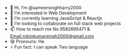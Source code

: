 - 👋 Hi, I’m @sameersinghharry2000
- 👀 I’m interested in Web Development
- 🌱 I’m currently learning JavaScript & Reactjs
- 💞️ I’m looking to collaborate on full stack web projects
- 📫 How to reach me No.9582695471 & Email.robinkumarsingh2000@gmail.com
- 😄 Pronouns: He
- ⚡ Fun fact:  I can speak Two language

<!---
sameersinghharry2000/sameersinghharry2000 is a ✨ special ✨ repository because its `README.md` (this file) appears on your GitHub profile.
You can click the Preview link to take a look at your changes.
--->
